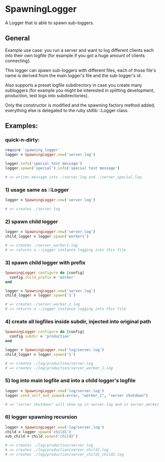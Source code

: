 # SpawningLogger

A Logger that is able to spawn sub-loggers.

## General

Example use case: you run a server and want to log different clients each into their own logfile (for example if you got a huge amount of clients connecting).

This logger can spawn sub-loggers with different files, each of those file's name is derived from the main logger's file and the sub-logger's id.

Also supports a preset logfile subdirectory in case you create many subloggers (for example you might be interested in splitting development, production, test logs into subdirectories).

Only the constructor is modified and the spawning factory method added, everything else is delegated to the ruby stdlib ::Logger class.  
## Examples:

### quick-n-dirty:
```ruby
require 'spawning_logger'
logger = SpawningLogger.new('server.log')

logger.info('special test message')
logger.spawn('special').info('special test message')

# => writes message into ./server.log and ./server_special.log
```

### 1) usage same as ::Logger

```ruby
logger = SpawningLogger.new('server.log')

# => creates ./server.log
```

### 2) spawn child logger

```ruby
logger = SpawningLogger.new('server.log')
child_logger = logger.spawn('worker1')

# => creates ./server_worker1.log
# => returns a ::Logger instance logging into this file
```

### 3) spawn child logger with prefix

```ruby
SpawningLogger.configure do |config|
  config.child_prefix = 'worker'
end

logger = SpawningLogger.new('server.log')
child_logger = logger.spawn('1')

# => creates ./server_worker_1.log
# => returns a ::Logger instance logging into this file
```

### 4) create all logfiles inside subdir, injected into original path

```ruby
SpawningLogger.configure do |config|
  config.subdir = 'production'
end

logger = SpawningLogger.new('log/server.log')
child_logger = logger.spawn('1')

# => creates ./log/production/server.log
# => creates ./log/production/server_worker_1.log
```


### 5) log into main logfile and into a child logger's logfile

```ruby
logger = SpawningLogger.new('log/server.log')
logger.send_self_and_spawn(:error, "worker_1", "server shutdown")

# => "server shutdown" will show up in server.log and in server_worker_1.log
```


### 6) logger spawning recursion

```ruby
logger = SpawningLogger.new('log/server.log')
child = logger.spawn('child1')
sub_child = child.spawn('child2')

# => creates ./log/production/server.log
# => creates ./log/production/server_child1.log
# => creates ./log/production/server_child1_child2.log
```
